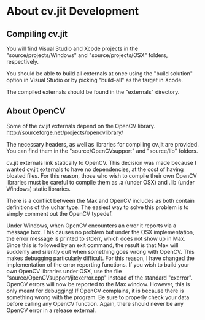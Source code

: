 # About cv.jit Development

## Compiling cv.jit

You will find Visual Studio and Xcode projects in the "source/projects/Windows" and "source/projects/OSX" folders, respectively.

You should be able to build all externals at once using the "build solution" option in Visual Studio or by picking "build-all" as the target in Xcode.

The compiled externals should be found in the "externals" directory.

## About OpenCV

Some of the cv.jit externals depend on the OpenCV library. <http://sourceforge.net/projects/opencvlibrary/>

The necessary headers, as well as libraries for compiling cv.jit are provided. You can find them in the "source/OpenCVsupport" and "source/lib" folders.

cv.jit externals link statically to OpenCV. This decision was made because I wanted cv.jit externals to have no dependencies, at the cost of having bloated files. For this reason, those who wish to compile their own OpenCV libraries must be careful to compile them as .a (under OSX) and .lib (under Windows) static libraries.

There is a conflict between the Max and OpenCV includes as both contain definitions of the uchar type. The easiest way to solve this problem is to simply comment out the OpenCV typedef.

Under Windows, when OpenCV encounters an error it reports via a message box. This causes no problem but under the OSX implementation, the error message is printed to stderr, which does not show up in Max. Since this is followed by an exit command, the result is that Max will suddenly and silently quit when something goes wrong with OpenCV. This makes debugging particularly difficult. For this reason, I have changed the implementation of the error reporting functions. If you wish to build your own OpenCV libraries under OSX, use the file "source/OpenCVsupport/jitcxerror.cpp" instead of the standard "cxerror". OpenCV errors will now be reported to the Max window. However, this is only meant for debugging! If OpenCV complains, it is because there is something wrong with the program. Be sure to properly check your data before calling any OpenCV function. Again, there should never be any OpenCV error in a release external. 
